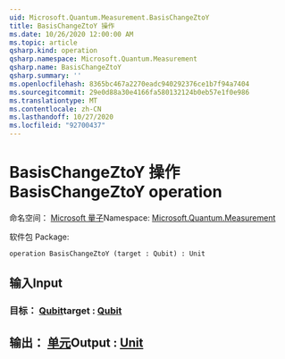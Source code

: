 ```yaml
---
uid: Microsoft.Quantum.Measurement.BasisChangeZtoY
title: BasisChangeZtoY 操作
ms.date: 10/26/2020 12:00:00 AM
ms.topic: article
qsharp.kind: operation
qsharp.namespace: Microsoft.Quantum.Measurement
qsharp.name: BasisChangeZtoY
qsharp.summary: ''
ms.openlocfilehash: 8365bc467a2270eadc940292376ce1b7f94a7404
ms.sourcegitcommit: 29e0d88a30e4166fa580132124b0eb57e1f0e986
ms.translationtype: MT
ms.contentlocale: zh-CN
ms.lasthandoff: 10/27/2020
ms.locfileid: "92700437"
---
```

# <a name="basischangeztoy-operation"></a><span data-ttu-id="febfb-102">BasisChangeZtoY 操作</span><span class="sxs-lookup"><span data-stu-id="febfb-102">BasisChangeZtoY operation</span></span>

<span data-ttu-id="febfb-103">命名空间： [Microsoft 量子](xref:Microsoft.Quantum.Measurement)</span><span class="sxs-lookup"><span data-stu-id="febfb-103">Namespace: [Microsoft.Quantum.Measurement](xref:Microsoft.Quantum.Measurement)</span></span>

<span data-ttu-id="febfb-104">软件包 [](https://nuget.org/packages/)</span><span class="sxs-lookup"><span data-stu-id="febfb-104">Package: [](https://nuget.org/packages/)</span></span>




```qsharp
operation BasisChangeZtoY (target : Qubit) : Unit
```


## <a name="input"></a><span data-ttu-id="febfb-105">输入</span><span class="sxs-lookup"><span data-stu-id="febfb-105">Input</span></span>

### <a name="target--qubit"></a><span data-ttu-id="febfb-106">目标： [Qubit](xref:microsoft.quantum.lang-ref.qubit)</span><span class="sxs-lookup"><span data-stu-id="febfb-106">target : [Qubit](xref:microsoft.quantum.lang-ref.qubit)</span></span>





## <a name="output--unit"></a><span data-ttu-id="febfb-107">输出： [单元](xref:microsoft.quantum.lang-ref.unit)</span><span class="sxs-lookup"><span data-stu-id="febfb-107">Output : [Unit](xref:microsoft.quantum.lang-ref.unit)</span></span>

